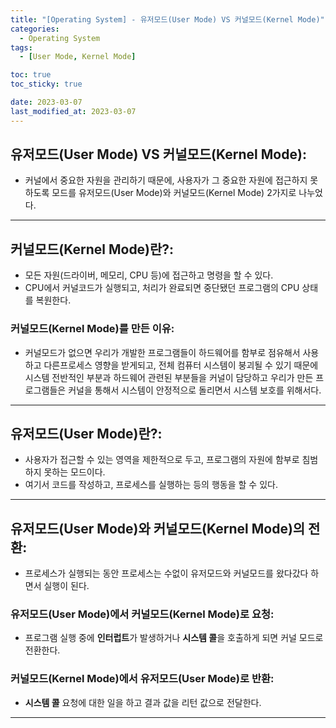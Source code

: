 ```yaml
---
title: "[Operating System] - 유저모드(User Mode) VS 커널모드(Kernel Mode)"
categories:
  - Operating System
tags:
  - [User Mode, Kernel Mode]

toc: true
toc_sticky: true

date: 2023-03-07
last_modified_at: 2023-03-07
---
```


## 유저모드(User Mode) VS 커널모드(Kernel Mode):
- 커널에서 중요한 자원을 관리하기 때문에, 사용자가 그 중요한 자원에 접근하지 못하도록 모드를 유저모드(User Mode)와 커널모드(Kernel Mode) 2가지로 나누었다.

* * *

## 커널모드(Kernel Mode)란?:
- 모든 자원(드라이버, 메모리, CPU 등)에 접근하고 명령을 할 수 있다.
- CPU에서 커널코드가 실행되고, 처리가 완료되면 중단됐던 프로그램의 CPU 상태를 복원한다.

### 커널모드(Kernel Mode)를 만든 이유:
- 커널모드가 없으면 우리가 개발한 프로그램들이 하드웨어를 함부로 점유해서 사용하고 다른프로세스 영향을 받게되고, 전체 컴퓨터 시스템이 붕괴될 수 있기 때문에 시스템 전반적인 부분과 하드웨어 관련된 부분들을 커널이 담당하고 우리가 만든 프로그램들은 커널을 통해서 시스템이 안정적으로 돌리면서 시스템 보호를 위해서다.

* * *

## 유저모드(User Mode)란?:
- 사용자가 접근할 수 있는 영역을 제한적으로 두고, 프로그램의 자원에 함부로 침범하지 못하는 모드이다.
- 여기서 코드를 작성하고, 프로세스를 실행하는 등의 행동을 할 수 있다.

* * *

## 유저모드(User Mode)와 커널모드(Kernel Mode)의 전환:
- 프로세스가 실행되는 동안 프로세스는 수없이 유저모드와 커널모드를 왔다갔다 하면서 실행이 된다.

### 유저모드(User Mode)에서 커널모드(Kernel Mode)로 요청:
- 프로그램 실행 중에 **인터럽트**가 발생하거나 **시스템 콜**을 호출하게 되면 커널 모드로 전환한다.

### 커널모드(Kernel Mode)에서 유저모드(User Mode)로 반환:
- **시스템 콜** 요청에 대한 일을 하고 결과 값을 리턴 값으로 전달한다.

* * *
